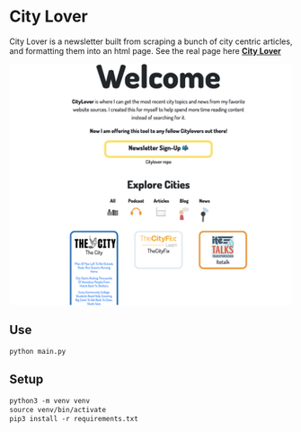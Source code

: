 # City Lover

City Lover is a newsletter built from scraping a bunch of city centric articles, and formatting them into an html page. See the real page here **[City Lover](https://www.gabrielhn.com/topics/city/)**

![website](/website_example.png)

## Use
```
python main.py
```

## Setup
```
python3 -m venv venv
source venv/bin/activate
pip3 install -r requirements.txt
```
